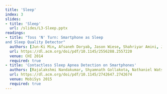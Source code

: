 ```yaml
---
title: 'Sleep'
index: 3
slides:
- title: 'Sleep'
  url: /slides/L3-Sleep.pptx
readings:
- title: "Toss 'N' Turn: Smartphone as Sleep
and Sleep Quality Detector"
  authors: [Jun-Ki Min, Afsaneh Doryab, Jason Wiese, Shahriyar Amini, John Zimmerman, Jason I. Hong]
  url: https://dl.acm.org/doi/pdf/10.1145/2556288.2557220
  venue: CHI 2014
  required: true
- title: 'Contactless Sleep Apnea Detection on Smartphones'
  authors: [Rajalakshmi Nandakumar, Shyamnath Gollakota, Nathaniel Watson]
  url: https://dl.acm.org/doi/pdf/10.1145/2742647.2742674
  venue: MobiSys 2015
  required: true
---
```

